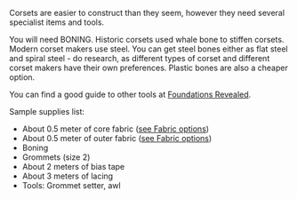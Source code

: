 Corsets are easier to construct than they seem, however they need several specialist items and tools.

You will need BONING. Historic corsets used whale bone to stiffen corsets. Modern corset makers use steel. You can get steel bones either as flat steel and spiral steel - do research, as different types of corset and different corset makers have their own preferences. Plastic bones are also a cheaper option.

You can find a good guide to other tools at [Foundations Revealed](https://foundationsrevealed.com/).

Sample supplies list:

*   About 0.5 meter of core fabric ([see Fabric options](/docs/patterns/cathrin/fabric))
*   About 0.5 meter of outer fabric ([see Fabric options](/docs/patterns/cathrin/fabric))
*   Boning
*   Grommets (size 2)
*   About 2 meters of bias tape
*   About 3 meters of lacing
*   Tools: Grommet setter, awl
